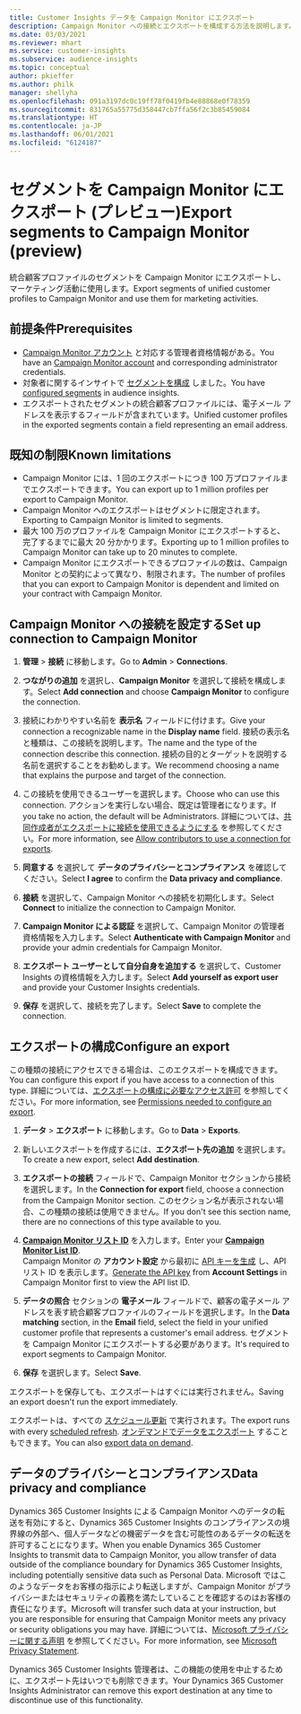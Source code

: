 ```yaml
---
title: Customer Insights データを Campaign Monitor にエクスポート
description: Campaign Monitor への接続とエクスポートを構成する方法を説明します。
ms.date: 03/03/2021
ms.reviewer: mhart
ms.service: customer-insights
ms.subservice: audience-insights
ms.topic: conceptual
author: pkieffer
ms.author: philk
manager: shellyha
ms.openlocfilehash: 091a3197dc0c19ff78f0419fb4e88868e0f78359
ms.sourcegitcommit: 831765a55775d358447cb7ffa56f2c3b85459084
ms.translationtype: HT
ms.contentlocale: ja-JP
ms.lasthandoff: 06/01/2021
ms.locfileid: "6124187"
---
```

# <a name="export-segments-to-campaign-monitor-preview"></a><span data-ttu-id="05bce-103">セグメントを Campaign Monitor にエクスポート (プレビュー)</span><span class="sxs-lookup"><span data-stu-id="05bce-103">Export segments to Campaign Monitor (preview)</span></span>

<span data-ttu-id="05bce-104">統合顧客プロファイルのセグメントを Campaign Monitor にエクスポートし、マーケティング活動に使用します。</span><span class="sxs-lookup"><span data-stu-id="05bce-104">Export segments of unified customer profiles to Campaign Monitor and use them for marketing activities.</span></span>

## <a name="prerequisites"></a><span data-ttu-id="05bce-105">前提条件</span><span class="sxs-lookup"><span data-stu-id="05bce-105">Prerequisites</span></span>

-   <span data-ttu-id="05bce-106">[Campaign Monitor アカウント](https://www.campaignmonitor.com/) と対応する管理者資格情報がある。</span><span class="sxs-lookup"><span data-stu-id="05bce-106">You have an [Campaign Monitor account](https://www.campaignmonitor.com/) and corresponding administrator credentials.</span></span>
-   <span data-ttu-id="05bce-107">対象者に関するインサイトで [セグメントを構成](segments.md) しました。</span><span class="sxs-lookup"><span data-stu-id="05bce-107">You have [configured segments](segments.md) in audience insights.</span></span>
-   <span data-ttu-id="05bce-108">エクスポートされたセグメントの統合顧客プロファイルには、電子メール アドレスを表示するフィールドが含まれています。</span><span class="sxs-lookup"><span data-stu-id="05bce-108">Unified customer profiles in the exported segments contain a field representing an email address.</span></span>

## <a name="known-limitations"></a><span data-ttu-id="05bce-109">既知の制限</span><span class="sxs-lookup"><span data-stu-id="05bce-109">Known limitations</span></span>

- <span data-ttu-id="05bce-110">Campaign Monitor には、1 回のエクスポートにつき 100 万プロファイルまでエクスポートできます。</span><span class="sxs-lookup"><span data-stu-id="05bce-110">You can export up to 1 million profiles per export to Campaign Monitor.</span></span>
- <span data-ttu-id="05bce-111">Campaign Monitor へのエクスポートはセグメントに限定されます。</span><span class="sxs-lookup"><span data-stu-id="05bce-111">Exporting to Campaign Monitor is limited to segments.</span></span>
- <span data-ttu-id="05bce-112">最大 100 万のプロファイルを Campaign Monitor にエクスポートすると、完了するまでに最大 20 分かかります。</span><span class="sxs-lookup"><span data-stu-id="05bce-112">Exporting up to 1 million profiles to Campaign Monitor can take up to 20 minutes to complete.</span></span> 
- <span data-ttu-id="05bce-113">Campaign Monitor にエクスポートできるプロファイルの数は、Campaign Monitor との契約によって異なり、制限されます。</span><span class="sxs-lookup"><span data-stu-id="05bce-113">The number of profiles that you can export to Campaign Monitor is dependent and limited on your contract with Campaign Monitor.</span></span>

## <a name="set-up-connection-to-campaign-monitor"></a><span data-ttu-id="05bce-114">Campaign Monitor への接続を設定する</span><span class="sxs-lookup"><span data-stu-id="05bce-114">Set up connection to Campaign Monitor</span></span>

1. <span data-ttu-id="05bce-115">**管理** > **接続** に移動します。</span><span class="sxs-lookup"><span data-stu-id="05bce-115">Go to **Admin** > **Connections**.</span></span>

1. <span data-ttu-id="05bce-116">**つながりの追加** を選択し、**Campaign Monitor** を選択して接続を構成します。</span><span class="sxs-lookup"><span data-stu-id="05bce-116">Select **Add connection** and choose **Campaign Monitor** to configure the connection.</span></span>

1. <span data-ttu-id="05bce-117">接続にわかりやすい名前を **表示名** フィールドに付けます。</span><span class="sxs-lookup"><span data-stu-id="05bce-117">Give your connection a recognizable name in the **Display name** field.</span></span> <span data-ttu-id="05bce-118">接続の表示名と種類は、この接続を説明します。</span><span class="sxs-lookup"><span data-stu-id="05bce-118">The name and the type of the connection describe this connection.</span></span> <span data-ttu-id="05bce-119">接続の目的とターゲットを説明する名前を選択することをお勧めします。</span><span class="sxs-lookup"><span data-stu-id="05bce-119">We recommend choosing a name that explains the purpose and target of the connection.</span></span>

1. <span data-ttu-id="05bce-120">この接続を使用できるユーザーを選択します。</span><span class="sxs-lookup"><span data-stu-id="05bce-120">Choose who can use this connection.</span></span> <span data-ttu-id="05bce-121">アクションを実行しない場合、既定は管理者になります。</span><span class="sxs-lookup"><span data-stu-id="05bce-121">If you take no action, the default will be Administrators.</span></span> <span data-ttu-id="05bce-122">詳細については、[共同作成者がエクスポートに接続を使用できるようにする](connections.md#allow-contributors-to-use-a-connection-for-exports) を参照してください。</span><span class="sxs-lookup"><span data-stu-id="05bce-122">For more information, see [Allow contributors to use a connection for exports](connections.md#allow-contributors-to-use-a-connection-for-exports).</span></span>

1. <span data-ttu-id="05bce-123">**同意する** を選択して **データのプライバシーとコンプライアンス** を確認してください。</span><span class="sxs-lookup"><span data-stu-id="05bce-123">Select **I agree** to confirm the **Data privacy and compliance**.</span></span>

1. <span data-ttu-id="05bce-124">**接続** を選択して、Campaign Monitor への接続を初期化します。</span><span class="sxs-lookup"><span data-stu-id="05bce-124">Select **Connect** to initialize the connection to Campaign Monitor.</span></span>

1. <span data-ttu-id="05bce-125">**Campaign Monitor による認証** を選択して、Campaign Monitor の管理者資格情報を入力します。</span><span class="sxs-lookup"><span data-stu-id="05bce-125">Select **Authenticate with Campaign Monitor** and provide your admin credentials for Campaign Monitor.</span></span>

1. <span data-ttu-id="05bce-126">**エクスポート ユーザーとして自分自身を追加する** を選択して、Customer Insights の資格情報を入力します。</span><span class="sxs-lookup"><span data-stu-id="05bce-126">Select **Add yourself as export user** and provide your Customer Insights credentials.</span></span>

1. <span data-ttu-id="05bce-127">**保存** を選択して、接続を完了します。</span><span class="sxs-lookup"><span data-stu-id="05bce-127">Select **Save** to complete the connection.</span></span>

## <a name="configure-an-export"></a><span data-ttu-id="05bce-128">エクスポートの構成</span><span class="sxs-lookup"><span data-stu-id="05bce-128">Configure an export</span></span>

<span data-ttu-id="05bce-129">この種類の接続にアクセスできる場合は、このエクスポートを構成できます。</span><span class="sxs-lookup"><span data-stu-id="05bce-129">You can configure this export if you have access to a connection of this type.</span></span> <span data-ttu-id="05bce-130">詳細については、[エクスポートの構成に必要なアクセス許可](export-destinations.md#set-up-a-new-export) を参照してください。</span><span class="sxs-lookup"><span data-stu-id="05bce-130">For more information, see [Permissions needed to configure an export](export-destinations.md#set-up-a-new-export).</span></span>

1. <span data-ttu-id="05bce-131">**データ** > **エクスポート** に移動します。</span><span class="sxs-lookup"><span data-stu-id="05bce-131">Go to **Data** > **Exports**.</span></span>

1. <span data-ttu-id="05bce-132">新しいエクスポートを作成するには、**エクスポート先の追加** を選択します。</span><span class="sxs-lookup"><span data-stu-id="05bce-132">To create a new export, select **Add destination**.</span></span>

1. <span data-ttu-id="05bce-133">**エクスポートの接続** フィールドで、Campaign Monitor セクションから接続を選択します。</span><span class="sxs-lookup"><span data-stu-id="05bce-133">In the **Connection for export** field, choose a connection from the Campaign Monitor section.</span></span> <span data-ttu-id="05bce-134">このセクション名が表示されない場合、この種類の接続は使用できません。</span><span class="sxs-lookup"><span data-stu-id="05bce-134">If you don't see this section name, there are no connections of this type available to you.</span></span>

1. <span data-ttu-id="05bce-135">[**Campaign Monitor リスト ID**](https://www.campaignmonitor.com/api/getting-started/#your-list-id) を入力します。</span><span class="sxs-lookup"><span data-stu-id="05bce-135">Enter your [**Campaign Monitor List ID**](https://www.campaignmonitor.com/api/getting-started/#your-list-id).</span></span>    
   <span data-ttu-id="05bce-136">Campaign Monitor の **アカウント設定** から最初に [API キーを生成](https://www.campaignmonitor.com/api/getting-started/) し、API リスト ID を表示します。</span><span class="sxs-lookup"><span data-stu-id="05bce-136">[Generate the API key](https://www.campaignmonitor.com/api/getting-started/) from **Account Settings** in Campaign Monitor first to view the API list ID.</span></span>  

3. <span data-ttu-id="05bce-137">**データの照合** セクションの **電子メール** フィールドで、顧客の電子メール アドレスを表す統合顧客プロファイルのフィールドを選択します。</span><span class="sxs-lookup"><span data-stu-id="05bce-137">In the **Data matching** section, in the **Email** field, select the field in your unified customer profile that represents a customer's email address.</span></span> <span data-ttu-id="05bce-138">セグメントを Campaign Monitor にエクスポートする必要があります。</span><span class="sxs-lookup"><span data-stu-id="05bce-138">It's required to export segments to Campaign Monitor.</span></span>

1. <span data-ttu-id="05bce-139">**保存** を選択します。</span><span class="sxs-lookup"><span data-stu-id="05bce-139">Select **Save**.</span></span>

<span data-ttu-id="05bce-140">エクスポートを保存しても、エクスポートはすぐには実行されません。</span><span class="sxs-lookup"><span data-stu-id="05bce-140">Saving an export doesn't run the export immediately.</span></span>

<span data-ttu-id="05bce-141">エクスポートは、すべての [スケジュール更新](system.md#schedule-tab) で実行されます。</span><span class="sxs-lookup"><span data-stu-id="05bce-141">The export runs with every [scheduled refresh](system.md#schedule-tab).</span></span> <span data-ttu-id="05bce-142">[オンデマンドでデータをエクスポート](export-destinations.md#run-exports-on-demand) することもできます。</span><span class="sxs-lookup"><span data-stu-id="05bce-142">You can also [export data on demand](export-destinations.md#run-exports-on-demand).</span></span> 


## <a name="data-privacy-and-compliance"></a><span data-ttu-id="05bce-143">データのプライバシーとコンプライアンス</span><span class="sxs-lookup"><span data-stu-id="05bce-143">Data privacy and compliance</span></span>

<span data-ttu-id="05bce-144">Dynamics 365 Customer Insights による Campaign Monitor へのデータの転送を有効にすると、Dynamics 365 Customer Insights のコンプライアンスの境界線の外部へ、個人データなどの機密データを含む可能性のあるデータの転送を許可することになります。</span><span class="sxs-lookup"><span data-stu-id="05bce-144">When you enable Dynamics 365 Customer Insights to transmit data to Campaign Monitor, you allow transfer of data outside of the compliance boundary for Dynamics 365 Customer Insights, including potentially sensitive data such as Personal Data.</span></span> <span data-ttu-id="05bce-145">Microsoft ではこのようなデータをお客様の指示により転送しますが、Campaign Monitor がプライバシーまたはセキュリティの義務を満たしていることを確認するのはお客様の責任になります。</span><span class="sxs-lookup"><span data-stu-id="05bce-145">Microsoft will transfer such data at your instruction, but you are responsible for ensuring that Campaign Monitor meets any privacy or security obligations you may have.</span></span> <span data-ttu-id="05bce-146">詳細については、[Microsoft プライバシーに関する声明](https://go.microsoft.com/fwlink/?linkid=396732) を参照してください。</span><span class="sxs-lookup"><span data-stu-id="05bce-146">For more information, see [Microsoft Privacy Statement](https://go.microsoft.com/fwlink/?linkid=396732).</span></span>

<span data-ttu-id="05bce-147">Dynamics 365 Customer Insights 管理者は、この機能の使用を中止するために、エクスポート先はいつでも削除できます。</span><span class="sxs-lookup"><span data-stu-id="05bce-147">Your Dynamics 365 Customer Insights Administrator can remove this export destination at any time to discontinue use of this functionality.</span></span>
